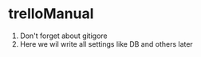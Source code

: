 # trelloManual
1. Don't forget about gitigore
2. Here we wil write all settings like DB and others later